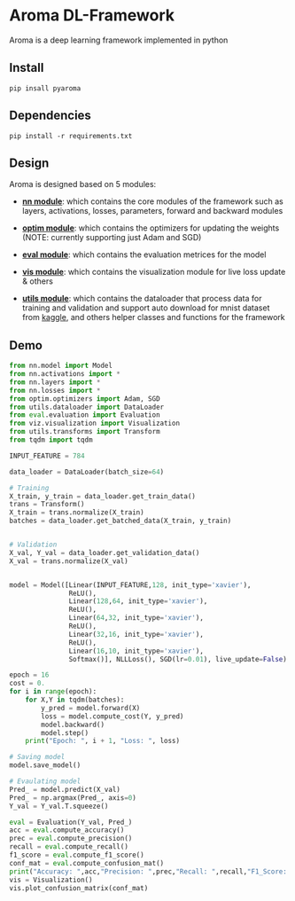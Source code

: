 # Aroma DL-Framework
Aroma is a deep learning framework implemented in python

## Install
```
pip insall pyaroma
```

## Dependencies 
```
pip install -r requirements.txt 
```

## Design
Aroma is designed based on 5 modules:

- [**nn module**](nn/): which contains the core modules of the framework such as layers, activations, losses, parameters, forward and backward modules

- [**optim module**](optim/): which contains the optimizers for updating the weights (NOTE: currently supporting just Adam and SGD)

- [**eval module**](eval/): which contains the evaluation metrices for the model

- [**vis module**](vis/): which contains the visualization module for live loss update & others

- [**utils module**](utils/): which contains the dataloader that process data for training and validation and support auto download for mnist dataset from [kaggle](https://www.kaggle.com/c/digit-recognizer), and others helper classes and functions for the framework


## Demo
```python
from nn.model import Model
from nn.activations import *
from nn.layers import *
from nn.losses import *
from optim.optimizers import Adam, SGD
from utils.dataloader import DataLoader
from eval.evaluation import Evaluation
from viz.visualization import Visualization
from utils.transforms import Transform
from tqdm import tqdm

INPUT_FEATURE = 784

data_loader = DataLoader(batch_size=64)

# Training
X_train, y_train = data_loader.get_train_data()
trans = Transform()
X_train = trans.normalize(X_train)
batches = data_loader.get_batched_data(X_train, y_train)


# Validation
X_val, Y_val = data_loader.get_validation_data()
X_val = trans.normalize(X_val)


model = Model([Linear(INPUT_FEATURE,128, init_type='xavier'),
               ReLU(),
               Linear(128,64, init_type='xavier'),
               ReLU(),
               Linear(64,32, init_type='xavier'),
               ReLU(),
               Linear(32,16, init_type='xavier'),
               ReLU(),
               Linear(16,10, init_type='xavier'),
               Softmax()], NLLLoss(), SGD(lr=0.01), live_update=False)

epoch = 16
cost = 0.
for i in range(epoch):
    for X,Y in tqdm(batches):
        y_pred = model.forward(X)
        loss = model.compute_cost(Y, y_pred)
        model.backward()
        model.step()
    print("Epoch: ", i + 1, "Loss: ", loss)

# Saving model
model.save_model()

# Evaulating model
Pred_ = model.predict(X_val)
Pred_ = np.argmax(Pred_, axis=0)
Y_val = Y_val.T.squeeze()

eval = Evaluation(Y_val, Pred_)
acc = eval.compute_accuracy()
prec = eval.compute_precision()
recall = eval.compute_recall()
f1_score = eval.compute_f1_score()
conf_mat = eval.compute_confusion_mat()
print("Accuracy: ",acc,"Precision: ",prec,"Recall: ",recall,"F1_Score: ",f1_score)   
vis = Visualization()
vis.plot_confusion_matrix(conf_mat)

```
